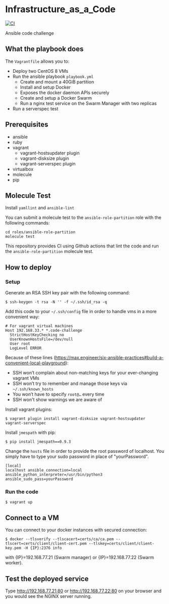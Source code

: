 # Infrastructure_as_a_Code

[![CI](https://github.com/Morat96/infrastructure_as_a_code/workflows/CI/badge.svg)](https://github.com/Morat96/infrastructure_as_a_code/actions?query=workflow%3ACI)

Ansible code challenge

## What the playbook does

The `Vagrantfile` allows you to:

- Deploy two CentOS 8 VMs
- Run the ansible playbook `playbook.yml`
  - Create and mount a 40GiB partition
  - Install and setup Docker
  - Exposes the docker daemon APIs securely
  - Create and setup a Docker Swarm
  - Run a nginx test service on the Swarm Manager with two replicas
- Run a serverspec test

## Prerequisites

- ansible
- ruby
- vagrant
  - vagrant-hostsupdater plugin
  - vagrant-disksize plugin
  - vagrant-serverspec plugin
- virtualbox
- molecule
- pip

## Molecule Test

Install `yamllint` and `ansible-lint`

You can submit a molecule test to the `ansible-role-partition` role with the following commands:

```
cd roles/ansible-role-partition
molecule test
```
This repository provides CI using Github actions that lint the code and run the `ansible-role-partition` molecule test.

## How to deploy

### Setup

Generate an RSA SSH key pair with the following command:

`$ ssh-keygen -t rsa -N '' -f ~/.ssh/id_rsa -q`

Add this code to your `~/.ssh/config` file in order to handle vms in a more convenient way:

```
# For vagrant virtual machines
Host 192.168.33.* *.code-challenge
  StrictHostKeyChecking no
  UserKnownHostsFile=/dev/null
  User root
  LogLevel ERROR
```

Because of these lines (https://max.engineer/six-ansible-practices#build-a-convenient-local-playground):

- SSH won’t complain about non-matching keys for your ever-changing vagrant VMs
- SSH won’t try to remember and manage those keys via `~/.ssh/known_hosts`
- You won’t have to specify `root@…` every time
- SSH won't show warnings we are aware of

Install vagrant plugins:

`$ vagrant plugin install vagrant-disksize vagrant-hostsupdater vagrant-serverspec`

Install `jmespath` with pip:

`$ pip install jmespath==0.9.3`

Change the `hosts` file in order to provide the root password of localhost. You simply have to type your sudo password in place of "yourPassword".

```
[local]
localhost ansible_connection=local ansible_python_interpreter=/usr/bin/python3 ansible_sudo_pass=yourPassword
```

### Run the code

`$ vagrant up`

## Connect to a VM

You can connect to your docker instances with secured connection:

`$ docker --tlsverify --tlscacert=certs/ca/ca.pem --tlscert=certs/client/client-cert.pem --tlskey=certs/client/client-key.pem -H {IP}:2376 info`

with {IP}=192.168.77.21 (Swarm manager) or {IP}=192.168.77.22 (Swarm worker).

## Test the deployed service

Type http://192.168.77.21:80 or http://192.168.77.22:80 on your browser and you would see the NGINX server running.
